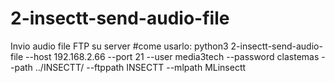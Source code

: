 # 2-insectt-send-audio-file 

Invio audio file FTP su server
#come usarlo: python3 2-insectt-send-audio-file --host 192.168.2.66 --port 21 --user media3tech --password clastemas --path ../INSECTT/ --ftppath INSECTT --mlpath MLinsectt
